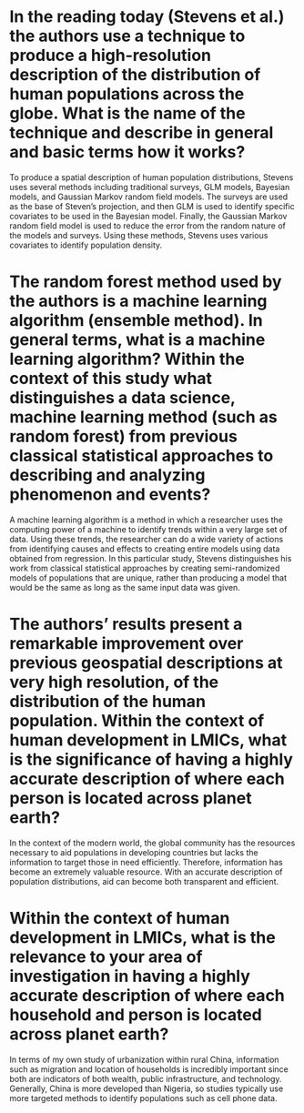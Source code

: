 # In the reading today (Stevens et al.) the authors use a technique to produce a high-resolution description of the distribution of human populations across the globe. What is the name of the technique and describe in general and basic terms how it works?

To produce a spatial description of human population distributions, Stevens uses several methods including traditional surveys, GLM models, Bayesian models, and Gaussian Markov random field models. The surveys are used as the base of Steven’s projection, and then GLM is used to identify specific covariates to be used in the Bayesian model. Finally, the Gaussian Markov random field model is used to reduce the error from the random nature of the models and surveys. Using these methods, Stevens uses various covariates to identify population density.

# The random forest method used by the authors is a machine learning algorithm (ensemble method). In general terms, what is a machine learning algorithm? Within the context of this study what distinguishes a data science, machine learning method (such as random forest) from previous classical statistical approaches to describing and analyzing phenomenon and events?

A machine learning algorithm is a method in which a researcher uses the computing power of a machine to identify trends within a very large set of data. Using these trends, the researcher can do a wide variety of actions from identifying causes and effects to creating entire models using data obtained from regression. In this particular study, Stevens distinguishes his work from classical statistical approaches by creating semi-randomized models of populations that are unique, rather than producing a model that would be the same as long as the same input data was given.

# The authors’ results present a remarkable improvement over previous geospatial descriptions at very high resolution, of the distribution of the human population. Within the context of human development in LMICs, what is the significance of having a highly accurate description of where each person is located across planet earth?

In the context of the modern world, the global community has the resources necessary to aid populations in developing countries but lacks the information to target those in need efficiently. Therefore, information has become an extremely valuable resource. With an accurate description of population distributions, aid can become both transparent and efficient.

# Within the context of human development in LMICs, what is the relevance to your area of investigation in having a highly accurate description of where each household and person is located across planet earth?

In terms of my own study of urbanization within rural China, information such as migration and location of households is incredibly important since both are indicators of both wealth, public infrastructure, and technology. Generally, China is more developed than Nigeria, so studies typically use more targeted methods to identify populations such as cell phone data.

